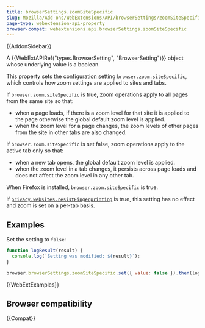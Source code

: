 ```yaml
---
title: browserSettings.zoomSiteSpecific
slug: Mozilla/Add-ons/WebExtensions/API/browserSettings/zoomSiteSpecific
page-type: webextension-api-property
browser-compat: webextensions.api.browserSettings.zoomSiteSpecific
---
```


{{AddonSidebar}}

A {{WebExtAPIRef("types.BrowserSetting", "BrowserSetting")}} object whose underlying value is a boolean.

This property sets the [configuration setting](https://support.mozilla.org/en-US/kb/about-config-editor-firefox) `browser.zoom.siteSpecific`, which controls how zoom settings are applied to sites and tabs.

If `browser.zoom.siteSpecific` is true, zoom operations apply to all pages from the same site so that:

- when a page loads, if there is a zoom level for that site it is applied to the page otherwise the global default zoom level is applied.
- when the zoom level for a page changes, the zoom levels of other pages from the site in other tabs are also changed.

If `browser.zoom.siteSpecific` is set false, zoom operations apply to the active tab only so that:

- when a new tab opens, the global default zoom level is applied.
- when the zoom level in a tab changes, it persists across page loads and does not affect the zoom level in any other tab.

When Firefox is installed, `browser.zoom.siteSpecific` is true.

If [`privacy.websites.resistFingerprinting`](/en-US/docs/Mozilla/Add-ons/WebExtensions/API/privacy/websites#resistfingerprinting) is true, this setting has no effect and zoom is set on a per-tab basis.

## Examples

Set the setting to `false`:

```js
function logResult(result) {
  console.log(`Setting was modified: ${result}`);
}

browser.browserSettings.zoomSiteSpecific.set({ value: false }).then(logResult);
```

{{WebExtExamples}}

## Browser compatibility

{{Compat}}
